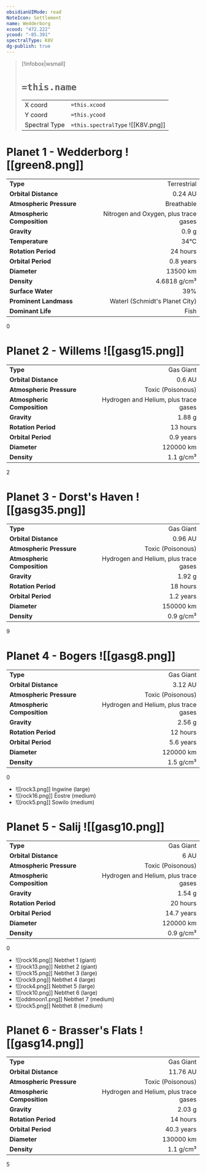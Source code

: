 ```yaml
---
obsidianUIMode: read
NoteIcon: Settlement
name: Wedderborg
xcood: "472.222"
ycood: "-85.391"
spectralType: K8V
dg-publish: true
---
```

> [!infobox|wsmall]
> # `=this.name`
> | | |
> | - | - |
> | X coord | `=this.xcood` |
> | Y coord| `=this.ycood` |
> | Spectral Type | `=this.spectralType` ![[K8V.png]] |

# Planet 1 - Wedderborg ![[green8.png]]
|                             |                           |
| --------------------------- | -------------------------:|
| **Type**                    |             Terrestrial |
| **Orbital Distance**        |   0.24 AU |
| **Atmospheric Pressure**    |       Breathable |
| **Atmospheric Composition** |      Nitrogen and Oxygen, plus trace gases |
| **Gravity**                 |        0.9 g |
| **Temperature**             |    34°C |
| **Rotation Period**         |  24 hours |
| **Orbital Period** | 0.8 years |
| **Diameter**                |      13500 km | 
| **Density**                 |    4.6818 g/cm³ |
| **Surface Water**           |           39% | 
| **Prominent Landmass**      |         Waterl (Schmidt's Planet City) | 
| **Dominant Life**           |         Fish |



0



# Planet 2 - Willems ![[gasg15.png]]
|                             |                           |
| --------------------------- | -------------------------:|
| **Type**                    |             Gas Giant |
| **Orbital Distance**        |   0.6 AU |
| **Atmospheric Pressure**    |       Toxic (Poisonous) |
| **Atmospheric Composition** |      Hydrogen and Helium, plus trace gases |
| **Gravity**                 |        1.88 g |
| **Rotation Period**         |  13 hours |
| **Orbital Period** | 0.9 years |
| **Diameter**                |      120000 km | 
| **Density**                 |    1.1 g/cm³ |



2



# Planet 3 - Dorst's Haven ![[gasg35.png]]
|                             |                           |
| --------------------------- | -------------------------:|
| **Type**                    |             Gas Giant |
| **Orbital Distance**        |   0.96 AU |
| **Atmospheric Pressure**    |       Toxic (Poisonous) |
| **Atmospheric Composition** |      Hydrogen and Helium, plus trace gases |
| **Gravity**                 |        1.92 g |
| **Rotation Period**         |  18 hours |
| **Orbital Period** | 1.2 years |
| **Diameter**                |      150000 km | 
| **Density**                 |    0.9 g/cm³ |



9



# Planet 4 - Bogers ![[gasg8.png]]
|                             |                           |
| --------------------------- | -------------------------:|
| **Type**                    |             Gas Giant |
| **Orbital Distance**        |   3.12 AU |
| **Atmospheric Pressure**    |       Toxic (Poisonous) |
| **Atmospheric Composition** |      Hydrogen and Helium, plus trace gases |
| **Gravity**                 |        2.56 g |
| **Rotation Period**         |  12 hours |
| **Orbital Period** | 5.6 years |
| **Diameter**                |      120000 km | 
| **Density**                 |    1.5 g/cm³ |



0

- ![[rock3.png]] Ingwine (large)
- ![[rock16.png]] Ēostre (medium)
- ![[rock5.png]] Sowilo (medium)


# Planet 5 - Salij ![[gasg10.png]]
|                             |                           |
| --------------------------- | -------------------------:|
| **Type**                    |             Gas Giant |
| **Orbital Distance**        |   6 AU |
| **Atmospheric Pressure**    |       Toxic (Poisonous) |
| **Atmospheric Composition** |      Hydrogen and Helium, plus trace gases |
| **Gravity**                 |        1.54 g |
| **Rotation Period**         |  20 hours |
| **Orbital Period** | 14.7 years |
| **Diameter**                |      120000 km | 
| **Density**                 |    0.9 g/cm³ |



0

- ![[rock16.png]] Nebthet 1 (giant)
- ![[rock13.png]] Nebthet 2 (giant)
- ![[rock15.png]] Nebthet 3 (large)
- ![[rock9.png]] Nebthet 4 (large)
- ![[rock4.png]] Nebthet 5 (large)
- ![[rock10.png]] Nebthet 6 (large)
- ![[oddmoon1.png]] Nebthet 7 (medium)
- ![[rock5.png]] Nebthet 8 (medium)


# Planet 6 - Brasser's Flats ![[gasg14.png]]
|                             |                           |
| --------------------------- | -------------------------:|
| **Type**                    |             Gas Giant |
| **Orbital Distance**        |   11.76 AU |
| **Atmospheric Pressure**    |       Toxic (Poisonous) |
| **Atmospheric Composition** |      Hydrogen and Helium, plus trace gases |
| **Gravity**                 |        2.03 g |
| **Rotation Period**         |  14 hours |
| **Orbital Period** | 40.3 years |
| **Diameter**                |      130000 km | 
| **Density**                 |    1.1 g/cm³ |



5




